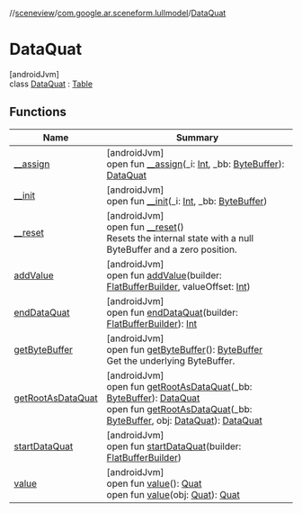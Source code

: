 //[sceneview](../../../index.md)/[com.google.ar.sceneform.lullmodel](../index.md)/[DataQuat](index.md)

# DataQuat

[androidJvm]\
class [DataQuat](index.md) : [Table](../../com.google.flatbuffers/-table/index.md)

## Functions

| Name | Summary |
|---|---|
| [__assign](__assign.md) | [androidJvm]<br>open fun [__assign](__assign.md)(_i: [Int](https://kotlinlang.org/api/latest/jvm/stdlib/kotlin/-int/index.html), _bb: [ByteBuffer](https://developer.android.com/reference/kotlin/java/nio/ByteBuffer.html)): [DataQuat](index.md) |
| [__init](__init.md) | [androidJvm]<br>open fun [__init](__init.md)(_i: [Int](https://kotlinlang.org/api/latest/jvm/stdlib/kotlin/-int/index.html), _bb: [ByteBuffer](https://developer.android.com/reference/kotlin/java/nio/ByteBuffer.html)) |
| [__reset](../../com.google.flatbuffers/-table/__reset.md) | [androidJvm]<br>open fun [__reset](../../com.google.flatbuffers/-table/__reset.md)()<br>Resets the internal state with a null ByteBuffer and a zero position. |
| [addValue](add-value.md) | [androidJvm]<br>open fun [addValue](add-value.md)(builder: [FlatBufferBuilder](../../com.google.flatbuffers/-flat-buffer-builder/index.md), valueOffset: [Int](https://kotlinlang.org/api/latest/jvm/stdlib/kotlin/-int/index.html)) |
| [endDataQuat](end-data-quat.md) | [androidJvm]<br>open fun [endDataQuat](end-data-quat.md)(builder: [FlatBufferBuilder](../../com.google.flatbuffers/-flat-buffer-builder/index.md)): [Int](https://kotlinlang.org/api/latest/jvm/stdlib/kotlin/-int/index.html) |
| [getByteBuffer](../../com.google.flatbuffers/-table/get-byte-buffer.md) | [androidJvm]<br>open fun [getByteBuffer](../../com.google.flatbuffers/-table/get-byte-buffer.md)(): [ByteBuffer](https://developer.android.com/reference/kotlin/java/nio/ByteBuffer.html)<br>Get the underlying ByteBuffer. |
| [getRootAsDataQuat](get-root-as-data-quat.md) | [androidJvm]<br>open fun [getRootAsDataQuat](get-root-as-data-quat.md)(_bb: [ByteBuffer](https://developer.android.com/reference/kotlin/java/nio/ByteBuffer.html)): [DataQuat](index.md)<br>open fun [getRootAsDataQuat](get-root-as-data-quat.md)(_bb: [ByteBuffer](https://developer.android.com/reference/kotlin/java/nio/ByteBuffer.html), obj: [DataQuat](index.md)): [DataQuat](index.md) |
| [startDataQuat](start-data-quat.md) | [androidJvm]<br>open fun [startDataQuat](start-data-quat.md)(builder: [FlatBufferBuilder](../../com.google.flatbuffers/-flat-buffer-builder/index.md)) |
| [value](value.md) | [androidJvm]<br>open fun [value](value.md)(): [Quat](../-quat/index.md)<br>open fun [value](value.md)(obj: [Quat](../-quat/index.md)): [Quat](../-quat/index.md) |
